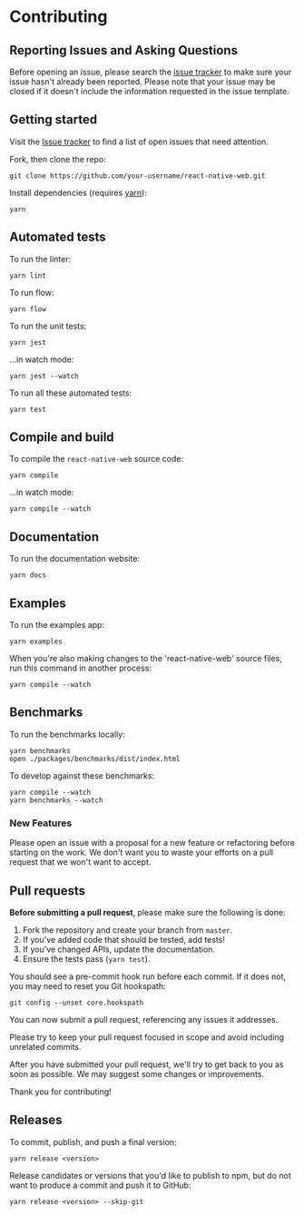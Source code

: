 # Contributing

## Reporting Issues and Asking Questions

Before opening an issue, please search the [issue tracker](https://github.com/necolas/react-native-web/issues) to make sure your issue hasn't already been reported. Please note that your issue may be closed if it doesn't include the information requested in the issue template.

## Getting started

Visit the [Issue tracker](https://github.com/necolas/react-native-web/issues) to find a list of open issues that need attention.

Fork, then clone the repo:

```
git clone https://github.com/your-username/react-native-web.git
```

Install dependencies (requires [yarn](https://yarnpkg.com/en/docs/install)):

```
yarn
```

## Automated tests

To run the linter:

```
yarn lint
```

To run flow:

```
yarn flow
```

To run the unit tests:

```
yarn jest
```

…in watch mode:

```
yarn jest --watch
```

To run all these automated tests:

```
yarn test
```

## Compile and build

To compile the `react-native-web` source code:

```
yarn compile
```

…in watch mode:

```
yarn compile --watch
```

## Documentation

To run the documentation website:

```
yarn docs
```

## Examples

To run the examples app:

```
yarn examples
```

When you're also making changes to the 'react-native-web' source files, run this command in another process:

```
yarn compile --watch
```

## Benchmarks

To run the benchmarks locally:

```
yarn benchmarks
open ./packages/benchmarks/dist/index.html
```

To develop against these benchmarks:

```
yarn compile --watch
yarn benchmarks --watch
```

### New Features

Please open an issue with a proposal for a new feature or refactoring before starting on the work. We don't want you to waste your efforts on a pull request that we won't want to accept.

## Pull requests

**Before submitting a pull request**, please make sure the following is done:

1. Fork the repository and create your branch from `master`.
2. If you've added code that should be tested, add tests!
3. If you've changed APIs, update the documentation.
4. Ensure the tests pass (`yarn test`).

You should see a pre-commit hook run before each commit. If it does not, you may need to reset you Git hookspath:

```
git config --unset core.hookspath
```

You can now submit a pull request, referencing any issues it addresses.

Please try to keep your pull request focused in scope and avoid including unrelated commits.

After you have submitted your pull request, we'll try to get back to you as soon as possible. We may suggest some changes or improvements.

Thank you for contributing!

## Releases

To commit, publish, and push a final version:

```
yarn release <version>
```

Release candidates or versions that you'd like to publish to npm, but do not want to produce a commit and push it to GitHub:

```
yarn release <version> --skip-git
```
